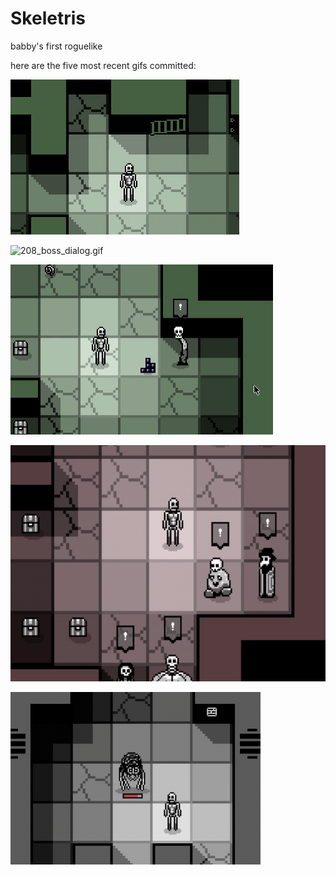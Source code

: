 # Skeletris
babby's first roguelike

here are the five most recent gifs committed:

![209_gate.gif](gifs/209_gate.gif?raw=true "209_gate")

![208_boss_dialog.gif](gifs/208_boss_dialog.gif?raw=true "208_boss_dialog")

![207_npc_hover_text_goes_away.gif](gifs/207_npc_hover_text_goes_away.gif?raw=true "207_npc_hover_text_goes_away")

![206_npc_hover_text.gif](gifs/206_npc_hover_text.gif?raw=true "206_npc_hover_text")

![205_halfling_spider.gif](gifs/205_halfling_spider.gif?raw=true "205_halfling_spider")

